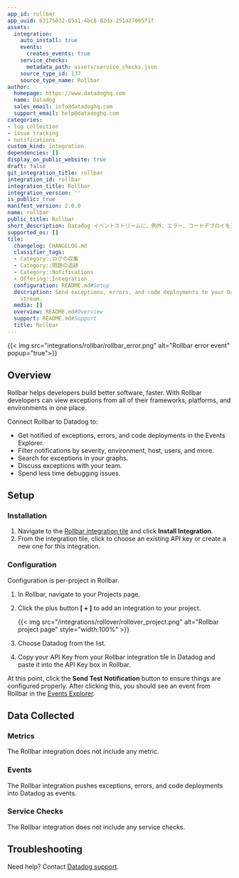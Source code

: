```yaml
---
app_id: rollbar
app_uuid: 63175032-65a1-4bc8-82da-251a27005f1f
assets:
  integration:
    auto_install: true
    events:
      creates_events: true
    service_checks:
      metadata_path: assets/service_checks.json
    source_type_id: 137
    source_type_name: Rollbar
author:
  homepage: https://www.datadoghq.com
  name: Datadog
  sales_email: info@datadoghq.com
  support_email: help@datadoghq.com
categories:
- log collection
- issue tracking
- notifications
custom_kind: integration
dependencies: []
display_on_public_website: true
draft: false
git_integration_title: rollbar
integration_id: rollbar
integration_title: Rollbar
integration_version: ''
is_public: true
manifest_version: 2.0.0
name: rollbar
public_title: Rollbar
short_description: Datadog イベントストリームに、例外、エラー、コードデプロイを送信。
supported_os: []
tile:
  changelog: CHANGELOG.md
  classifier_tags:
  - Category::ログの収集
  - Category::問題の追跡
  - Category::Notifications
  - Offering::Integration
  configuration: README.md#Setup
  description: Send exceptions, errors, and code deployments to your Datadog event
    stream.
  media: []
  overview: README.md#Overview
  support: README.md#Support
  title: Rollbar
---
```


<!--  SOURCED FROM https://github.com/DataDog/integrations-internal-core -->
{{< img src="integrations/rollbar/rollbar_error.png" alt="Rollbar error event" popup="true">}}

## Overview

Rollbar helps developers build better software, faster. With Rollbar developers can view exceptions from all of their frameworks, platforms, and environments in one place.

Connect Rollbar to Datadog to:

- Get notified of exceptions, errors, and code deployments in the Events Explorer.
- Filter notifications by severity, environment, host, users, and more.
- Search for exceptions in your graphs.
- Discuss exceptions with your team.
- Spend less time debugging issues.

## Setup

### Installation

1. Navigate to the [Rollbar integration tile][1] and click **Install Integration**.
2. From the integration tile, click to choose an existing API key or create a new one for this integration.

### Configuration

Configuration is per-project in Rollbar.

1. In Rollbar, navigate to your Projects page.
2. Click the plus button **\[ + \]** to add an integration to your project.

   {{< img src="/integrations/rollover/rollover_project.png" alt="Rollbar project page" style="width:100%" >}}

3. Choose Datadog from the list.
4. Copy your API Key from your Rollbar integration tile in Datadog and paste it into the API Key box in Rollbar.

At this point, click the **Send Test Notification** button to ensure things are configured properly. After clicking this, you should see an event from Rollbar in the [Events Explorer][2].

## Data Collected

### Metrics

The Rollbar integration does not include any metric.

### Events

The Rollbar integration pushes exceptions, errors, and code deployments into Datadog as events.

### Service Checks

The Rollbar integration does not include any service checks.

## Troubleshooting

Need help? Contact [Datadog support][3].

[1]: https://app.datadoghq.com/account/settings#integrations/rollbar
[2]: https://app.datadoghq.com/event/explorer
[3]: https://docs.datadoghq.com/ja/help/